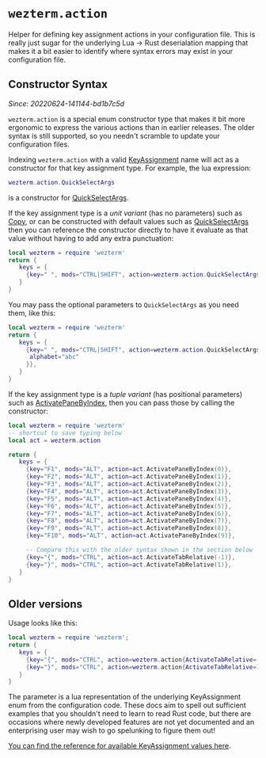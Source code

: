 # `wezterm.action`

Helper for defining key assignment actions in your configuration file.
This is really just sugar for the underlying Lua -> Rust deserialation
mapping that makes it a bit easier to identify where syntax errors may
exist in your configuration file.

## Constructor Syntax

*Since: 20220624-141144-bd1b7c5d*

`wezterm.action` is a special enum constructor type that makes it bit
more ergonomic to express the various actions than in earlier releases.
The older syntax is still supported, so you needn't scramble to update
your configuration files.

Indexing `wezterm.action` with a valid
[KeyAssignment](../keyassignment/index.md) name will act as a constructor for
that key assignment type.  For example, the lua expression:

```lua
wezterm.action.QuickSelectArgs
```

is a constructor for [QuickSelectArgs](../keyassignment/QuickSelectArgs.md).

If the key assignment type is a *unit variant* (has no parameters) such as
[Copy](../keyassignment/Copy.md), or can be constructed with default values
such as [QuickSelectArgs](../keyassignment/QuickSelectArgs.md) then you can
reference the constructor directly to have it evaluate as that value without
having to add any extra punctuation:

```lua
local wezterm = require 'wezterm'
return {
   keys = {
     {key=" ", mods="CTRL|SHIFT", action=wezterm.action.QuickSelectArgs},
   }
}
```

You may pass the optional parameters to `QuickSelectArgs` as you need
them, like this:

```lua
local wezterm = require 'wezterm'
return {
   keys = {
     {key=" ", mods="CTRL|SHIFT", action=wezterm.action.QuickSelectArgs{
      alphabet="abc"
     }},
   }
}
```

If the key assignment type is a *tuple variant* (has positional parameters)
such as [ActivatePaneByIndex](../keyassignment/ActivatePaneByIndex.md), then
you can pass those by calling the constructor:

```lua
local wezterm = require 'wezterm'
-- shortcut to save typing below
local act = wezterm.action

return {
   keys = {
     {key="F1", mods="ALT", action=act.ActivatePaneByIndex(0)},
     {key="F2", mods="ALT", action=act.ActivatePaneByIndex(1)},
     {key="F3", mods="ALT", action=act.ActivatePaneByIndex(2)},
     {key="F4", mods="ALT", action=act.ActivatePaneByIndex(3)},
     {key="F5", mods="ALT", action=act.ActivatePaneByIndex(4)},
     {key="F6", mods="ALT", action=act.ActivatePaneByIndex(5)},
     {key="F7", mods="ALT", action=act.ActivatePaneByIndex(6)},
     {key="F8", mods="ALT", action=act.ActivatePaneByIndex(7)},
     {key="F9", mods="ALT", action=act.ActivatePaneByIndex(8)},
     {key="F10", mods="ALT", action=act.ActivatePaneByIndex(9)},

     -- Compare this with the older syntax shown in the section below
     {key="{", mods="CTRL", action=act.ActivateTabRelative(-1)},
     {key="}", mods="CTRL", action=act.ActivateTabRelative(1)},
   }
}
```

## Older versions

Usage looks like this:

```lua
local wezterm = require 'wezterm';
return {
   keys = {
     {key="{", mods="CTRL", action=wezterm.action{ActivateTabRelative=-1}},
     {key="}", mods="CTRL", action=wezterm.action{ActivateTabRelative=1}},
   }
}
```

The parameter is a lua representation of the underlying KeyAssignment enum from
the configuration code.  These docs aim to spell out sufficient examples that
you shouldn't need to learn to read Rust code, but there are occasions where
newly developed features are not yet documented and an enterprising user may
wish to go spelunking to figure them out!

[You can find the reference for available KeyAssignment values here](../keyassignment/index.md).
